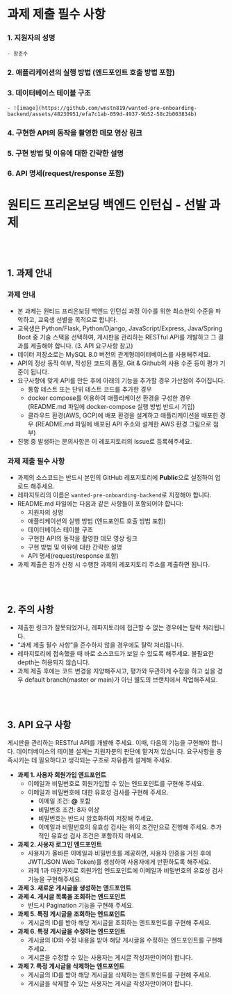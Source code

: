 # 과제 제출 필수 사항

### 1. 지원자의 성명
    - 왕준수
    
### 2. 애플리케이션의 실행 방법 (엔드포인트 호출 방법 포함)

### 3. 데이터베이스 테이블 구조
    - ![image](https://github.com/wnstn819/wanted-pre-onboarding-backend/assets/48230951/efa7c1ab-059d-4937-9b52-58c2b003834b)
    
### 4. 구현한 API의 동작을 촬영한 데모 영상 링크

### 5. 구현 방법 및 이유에 대한 간략한 설명

### 6. API 명세(request/response 포함)



# 원티드 프리온보딩 백엔드 인턴십 - 선발 과제
<br></br>
## 1. 과제 안내
### 과제 안내

- 본 과제는 원티드 프리온보딩 백엔드 인턴십 과정 이수를 위한 최소한의 수준을 파악하고, 교육생 선별을 목적으로 합니다.
- 교육생은 Python/Flask, Python/Django, JavaScript/Express, Java/Spring Boot 중 기술 스택을 선택하여, 게시판을 관리하는 RESTful API를 개발하고 그 결과를 제출해야 합니다. (3. API 요구사항 참고)
- 데이터 저장소로는 MySQL 8.0 버전의 관계형데이터베이스를 사용해주세요.
- API의 정상 동작 여부, 작성된 코드의 품질, Git & Github의 사용 수준 등이 평가 기준이 됩니다.
- 요구사항에 맞게 API를 만든 후에 아래의 기능을 추가할 경우 가산점이 주어집니다.
    - 통합 테스트 또는 단위 테스트 코드를 추가한 경우
    - docker compose를 이용하여 애플리케이션 환경을 구성한 경우 (README.md 파일에 docker-compose 실행 방법 반드시 기입)
    - 클라우드 환경(AWS, GCP)에 배포 환경을 설계하고 애플리케이션을 배포한 경우 (README.md 파일에 배포된 API 주소와 설계한 AWS 환경 그림으로 첨부) 
- 진행 중 발생하는 문의사항은 이 레포지토리의 Issue로 등록해주세요.

### 과제 제출 필수 사항

- 과제의 소스코드는 반드시 본인의 GitHub 레포지토리에 **Public**으로 설정하여 업로드 해주세요.
- 레파지토리의 이름은 `wanted-pre-onboarding-backend`로 지정해야 합니다.
- README.md 파일에는 다음과 같은 사항들이 포함되어야 합니다:
    - 지원자의 성명
    - 애플리케이션의 실행 방법 (엔드포인트 호출 방법 포함)
    - 데이터베이스 테이블 구조
    - 구현한 API의 동작을 촬영한 데모 영상 링크
    - 구현 방법 및 이유에 대한 간략한 설명
    - API 명세(request/response 포함)
- 과제 제출은 참가 신청 시 수행한 과제의 레포지토리 주소를 제출하면 됩니다.

<br></br>
## 2. 주의 사항
- 제출한 링크가 잘못되었거나, 레파지토리에 접근할 수 없는 경우에는 탈락 처리됩니다.
- “과제 제출 필수 사항”을 준수하지 않을 경우에도 탈락 처리됩니다.
- 레파지토리에 접속했을 때 바로 소스코드가 보일 수 있도록 해주세요. 불필요한 depth는 허용되지 않습니다.
- 과제 제출 후에는 코드 변경을 지양해주시고, 평가와 무관하게 수정을 하고 싶을 경우 default branch(master or main)가 아닌 별도의 브랜치에서 작업해주세요.

<br></br>
## 3. API 요구 사항
게시판을 관리하는 RESTful API를 개발해 주세요. 이때, 다음의 기능을 구현해야 합니다. 데이터베이스의 테이블 설계는 지원자분의 판단에 맡겨져 있습니다. 요구사항을 충족시키는 데 필요하다고 생각되는 구조로 자유롭게 설계해 주세요.

- **과제 1. 사용자 회원가입 엔드포인트**
    - 이메일과 비밀번호로 회원가입할 수 있는 엔드포인트를 구현해 주세요.
    - 이메일과 비밀번호에 대한 유효성 검사를 구현해 주세요.
        - 이메일 조건: **@** 포함
        - 비밀번호 조건: 8자 이상
        - 비밀번호는 반드시 암호화하여 저장해 주세요.
        - 이메일과 비밀번호의 유효성 검사는 위의 조건만으로 진행해 주세요. 추가적인 유효성 검사 조건은 포함하지 마세요.
- **과제 2. 사용자 로그인 엔드포인트**
    - 사용자가 올바른 이메일과 비밀번호를 제공하면, 사용자 인증을 거친 후에 JWT(JSON Web Token)를 생성하여 사용자에게 반환하도록 해주세요.
    - 과제 1과 마찬가지로 회원가입 엔드포인트에 이메일과 비밀번호의 유효성 검사기능을 구현해주세요.
- **과제 3. 새로운 게시글을 생성하는 엔드포인트**
- **과제 4. 게시글 목록을 조회하는 엔드포인트**
    - 반드시 Pagination 기능을 구현해 주세요.
- **과제 5. 특정 게시글을 조회하는 엔드포인트**
    - 게시글의 ID를 받아 해당 게시글을 조회하는 엔드포인트를 구현해 주세요.
- **과제 6. 특정 게시글을 수정하는 엔드포인트**
    - 게시글의 ID와 수정 내용을 받아 해당 게시글을 수정하는 엔드포인트를 구현해 주세요.
    - 게시글을 수정할 수 있는 사용자는 게시글 작성자만이어야 합니다.
- **과제 7. 특정 게시글을 삭제하는 엔드포인트**
    - 게시글의 ID를 받아 해당 게시글을 삭제하는 엔드포인트를 구현해 주세요.
    - 게시글을 삭제할 수 있는 사용자는 게시글 작성자만이어야 합니다.
